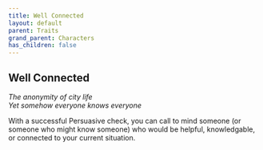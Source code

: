 ```yaml
---
title: Well Connected
layout: default
parent: Traits
grand_parent: Characters
has_children: false
---
```


## Well Connected

_The anonymity of city life_  
_Yet somehow everyone knows everyone_

With a successful Persuasive check, you can call to mind someone (or someone who might know someone) who would be helpful, knowledgable, or connected to your current situation.
